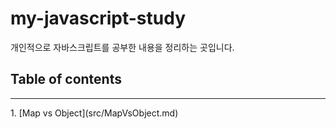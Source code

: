 # my-javascript-study
개인적으로 자바스크립트를 공부한 내용을  정리하는 곳입니다.


## Table of contents
<hr>
1. [Map vs Object](src/MapVsObject.md)
